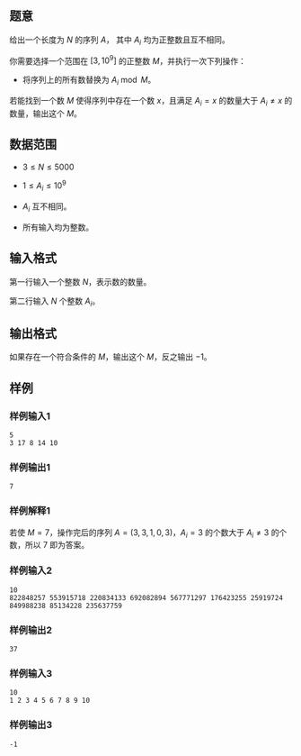 ## 题意

给出一个长度为 $N$ 的序列 $A$， 其中 $A_i$ 均为正整数且互不相同。

你需要选择一个范围在 $[3,10^9]$ 的正整数 $M$，并执行一次下列操作：

- 将序列上的所有数替换为 $A_i\bmod M$。

若能找到一个数 $M$ 使得序列中存在一个数 $x$，且满足 $A_i=x$ 的数量大于 $A_i\neq x$ 的数量，输出这个 $M$。

## 数据范围

- $3\leq N\leq 5000$

- $1\leq A_i\leq 10^9$

- $A_i$ 互不相同。

- 所有输入均为整数。

## 输入格式

第一行输入一个整数 $N$，表示数的数量。

第二行输入 $N$ 个整数 $A_i$。

## 输出格式

如果存在一个符合条件的 $M$，输出这个 $M$，反之输出 $-1$。

## 样例

### 样例输入1

```
5
3 17 8 14 10
```

### 样例输出1

```
7
```

### 样例解释1

若使 $M=7$，操作完后的序列 $A=(3,3,1,0,3)$，$A_i=3$ 的个数大于 $A_i\neq 3$ 的个数，所以 $7$ 即为答案。

### 样例输入2

```
10
822848257 553915718 220834133 692082894 567771297 176423255 25919724 849988238 85134228 235637759
```

### 样例输出2

```
37
```

### 样例输入3

```
10
1 2 3 4 5 6 7 8 9 10
```

### 样例输出3

```
-1
```